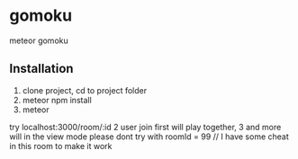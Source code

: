 # gomoku
meteor gomoku

## Installation
1. clone project, cd to project folder
2. meteor npm install
3. meteor

try localhost:3000/room/:id
2 user join first will play together, 3 and more will in the view mode
please dont try with roomId = 99 // I have some cheat in this room to make it work